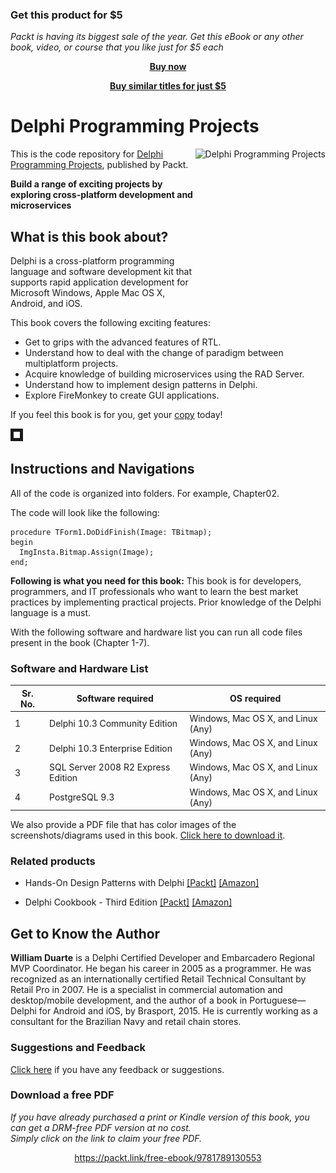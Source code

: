 
### Get this product for $5

<i>Packt is having its biggest sale of the year. Get this eBook or any other book, video, or course that you like just for $5 each</i>


<b><p align='center'>[Buy now](https://packt.link/9781789130553)</p></b>


<b><p align='center'>[Buy similar titles for just $5](https://subscription.packtpub.com/search)</p></b>


# Delphi Programming Projects

<a href="https://www.packtpub.com/application-development/delphi-programming-projects?utm_source=github&utm_medium=repository&utm_campaign=9781789130553 "><img src="https://dz13w8afd47il.cloudfront.net/sites/default/files/imagecache/ppv4_main_book_cover/B10696_MockupCover.png" alt="Delphi Programming Projects" height="256px" align="right"></a>

This is the code repository for [Delphi Programming Projects](https://www.packtpub.com/application-development/delphi-programming-projects?utm_source=github&utm_medium=repository&utm_campaign=9781789130553), published by Packt.

**Build a range of exciting projects by exploring cross-platform development and microservices**

## What is this book about?
Delphi is a cross-platform programming language and software development kit that supports rapid application development for Microsoft Windows, Apple Mac OS X, Android, and iOS.

This book covers the following exciting features:
* Get to grips with the advanced features of RTL. 
* Understand how to deal with the change of paradigm between multiplatform projects. 
* Acquire knowledge of building microservices using the RAD Server. 
* Understand how to implement design patterns in Delphi. 
* Explore FireMonkey to create GUI applications. 

If you feel this book is for you, get your [copy](https://www.amazon.com/dp/1789808898) today!

<a href="https://www.packtpub.com/?utm_source=github&utm_medium=banner&utm_campaign=GitHubBanner"><img src="https://raw.githubusercontent.com/PacktPublishing/GitHub/master/GitHub.png" 
alt="https://www.packtpub.com/" border="5" /></a>

## Instructions and Navigations
All of the code is organized into folders. For example, Chapter02.

The code will look like the following:
```
procedure TForm1.DoDidFinish(Image: TBitmap);
begin
  ImgInsta.Bitmap.Assign(Image);
end;
```

**Following is what you need for this book:**
This book is for developers, programmers, and IT professionals who want to learn the best market practices by implementing practical projects. Prior knowledge of the Delphi language is a must.

With the following software and hardware list you can run all code files present in the book (Chapter 1-7).
### Software and Hardware List
| Sr. No. | Software required | OS required |
| -------- | ------------------------------------ | ----------------------------------- |
| 1 | Delphi 10.3 Community Edition | Windows, Mac OS X, and Linux (Any) |
| 2 | Delphi 10.3 Enterprise Edition | Windows, Mac OS X, and Linux (Any) |
| 3 | SQL Server 2008 R2 Express Edition | Windows, Mac OS X, and Linux (Any) |
| 4 | PostgreSQL 9.3 | Windows, Mac OS X, and Linux (Any) |

We also provide a PDF file that has color images of the screenshots/diagrams used in this book. [Click here to download it](https://www.packtpub.com/sites/default/files/downloads/9781789130553_ColorImages.pdf).

### Related products
* Hands-On Design Patterns with Delphi [[Packt]](https://www.packtpub.com/application-development/hands-design-patterns-delphi?utm_source=github&utm_medium=repository&utm_campaign=9781789343243) [[Amazon]](https://www.amazon.com/dp/1789343240)

* Delphi Cookbook - Third Edition [[Packt]](https://www.packtpub.com/application-development/delphi-cookbook-third-edition?utm_source=github&utm_medium=repository&utm_campaign=9781788621304) [[Amazon]](https://www.amazon.com/dp/1788621301)

## Get to Know the Author
**William Duarte**
is a Delphi Certified Developer and Embarcadero Regional MVP Coordinator. He began his career in 2005 as a programmer. He was recognized as an internationally certified Retail Technical Consultant by Retail Pro in 2007. He is a specialist in commercial automation and desktop/mobile development, and the author of a book in Portuguese—Delphi for Android and iOS, by Brasport, 2015. He is currently working as a consultant for the Brazilian Navy and retail chain stores.	
### Suggestions and Feedback
[Click here](https://docs.google.com/forms/d/e/1FAIpQLSdy7dATC6QmEL81FIUuymZ0Wy9vH1jHkvpY57OiMeKGqib_Ow/viewform) if you have any feedback or suggestions.
### Download a free PDF

 <i>If you have already purchased a print or Kindle version of this book, you can get a DRM-free PDF version at no cost.<br>Simply click on the link to claim your free PDF.</i>
<p align="center"> <a href="https://packt.link/free-ebook/9781789130553">https://packt.link/free-ebook/9781789130553 </a> </p>